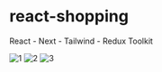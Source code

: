 # react-shopping
React - Next - Tailwind - Redux Toolkit 


![1](https://github.com/AhmetKasap/react-shopping/assets/68094089/ea1eef61-e9f3-4fcf-b561-d4e18d11ccb3)
![2](https://github.com/AhmetKasap/react-shopping/assets/68094089/d8c9b9ec-7323-45bd-8b70-a003f40b95ac)
![3](https://github.com/AhmetKasap/react-shopping/assets/68094089/bf1d8d55-a98a-46a7-a191-ee6eb65b3509)

